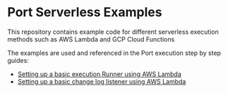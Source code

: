 # Port Serverless Examples

This repository contains example code for different serverless execution methods such as AWS Lambda and GCP Cloud Functions

The examples are used and referenced in the Port execution step by step guides:

- [Setting up a basic execution Runner using AWS Lambda](https://coherent-sunshine-04e.notion.site/Setting-up-a-basic-execution-Runner-using-AWS-Lambda-2943e08b9797435183e9e384b78bc75b)
- [Setting up a basic change log listener using AWS Lambda](https://coherent-sunshine-04e.notion.site/Setting-up-a-basic-change-log-listener-using-AWS-Lambda-cf6aabbecd374ac2baf7b5d42ae26e8e)
